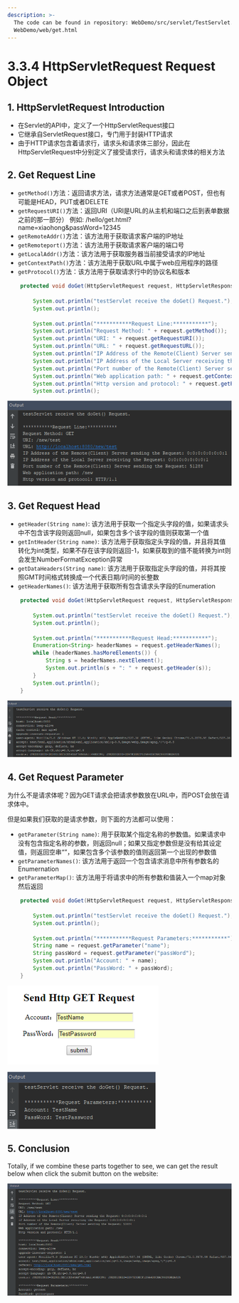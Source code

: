 ```yaml
---
description: >-
  The code can be found in repository: WebDemo/src/servlet/TestServlet.java &
  WebDemo/web/get.html
---
```


# 3.3.4 HttpServletRequest Request Object

## 1. HttpServletRequest Introduction

* 在Servlet的API中，定义了一个HttpServletRequest接口
* 它继承自ServletRequest接口，专门用于封装HTTP请求
* 由于HTTP请求包含着请求行，请求头和请求体三部分，因此在HttpServletRequest中分别定义了接受请求行，请求头和请求体的相关方法

## 2. Get Request Line

* `getMethod()`方法：返回请求方法，请求方法通常是GET或者POST，但也有可能是HEAD，PUT或者DELETE
* `getRequestURI()`方法：返回URI（URI是URL的从主机和端口之后到表单数据之前的那一部分） 例如: /hello/get.html?name=xiaohong&passWord=12345
* `getRemoteAddr()`方法：该方法用于获取请求客户端的IP地址
* `getRemoteport()`方法：该方法用于获取请求客户端的端口号
* `getLocalAddr()`方法：该方法用于获取服务器当前接受请求的IP地址
* `getContextPath()`方法：该方法用于获取URL中属于web应用程序的路径
* `getProtocol()`方法：该方法用于获取请求行中的协议名和版本

```java
    protected void doGet(HttpServletRequest request, HttpServletResponse response) throws ServletException, IOException {

        System.out.println("testServlet receive the doGet() Request.");
        System.out.println();

        System.out.println("***********Request Line:***********");
        System.out.println("Request Method: " + request.getMethod());
        System.out.println("URI: " + request.getRequestURI());
        System.out.println("URL: " + request.getRequestURL());
        System.out.println("IP Address of the Remote(Client) Server sending the Request: " + request.getRemoteAddr());
        System.out.println("IP Address of the Local Server receiving the Request: " + request.getLocalAddr());
        System.out.println("Port number of the Remote(Client) Server sending the Request: " + request.getRemotePort());
        System.out.println("Web application path: " + request.getContextPath());
        System.out.println("Http version and protocol: " + request.getProtocol());
        System.out.println();
```

![](../../.gitbook/assets/image%20%2839%29.png)

## 3. Get Request Head

* `getHeader(String name)`: 该方法用于获取一个指定头字段的值，如果请求头中不包含该字段则返回null，如果包含多个该字段的值则获取第一个值
* `getIntHeader(String name)`: 该方法用于获取指定头字段的值，并且将其值转化为int类型，如果不存在该字段则返回-1，如果获取到的值不能转换为int则会发生NumberFormatException异常
* `getDataHeaders(String name)`: 该方法用于获取指定头字段的值，并将其按照GMT时间格式转换成一个代表日期/时间的长整数
* `getHeaderNames()`: 该方法用于获取所有包含请求头字段的Enumeration

```java
    protected void doGet(HttpServletRequest request, HttpServletResponse response) throws ServletException, IOException {

        System.out.println("testServlet receive the doGet() Request.");
        System.out.println();

        System.out.println("***********Request Head:***********");
        Enumeration<String> headerNames = request.getHeaderNames();
        while (headerNames.hasMoreElements()) {
            String s = headerNames.nextElement();
            System.out.println(s + ": " + request.getHeader(s));
        }
        System.out.println();
    }
```

![](../../.gitbook/assets/image%20%2817%29.png)

## 4. Get Request Parameter

为什么不是请求体呢？因为GET请求会把请求参数放在URL中，而POST会放在请求体中。

但是如果我们获取的是请求参数，则下面的方法都可以使用：

* `getParameter(String name)`: 用于获取某个指定名称的参数值。如果请求中没有包含指定名称的参数，则返回null；如果又指定参数但是没有给其设定值，则返回空串“”，如果包含多个该参数的值则返回第一个出现的参数值
* `getParameterNames()`: 该方法用于返回一个包含请求消息中所有参数名的Enumernation
* `getParameterMap()`: 该方法用于将请求中的所有参数和值装入一个map对象然后返回

```java
    protected void doGet(HttpServletRequest request, HttpServletResponse response) throws ServletException, IOException {

        System.out.println("testServlet receive the doGet() Request.");
        System.out.println();

        System.out.println("***********Request Parameters:***********");
        String name = request.getParameter("name");
        String passWord = request.getParameter("passWord");
        System.out.println("Account: " + name);
        System.out.println("PassWord: " + passWord);
    }
```

![](../../.gitbook/assets/image%20%2823%29.png)

![](../../.gitbook/assets/image%20%283%29.png)

## 5. Conclusion

Totally, if we combine these parts together to see, we can get the result below when click the submit button on the website:

![](../../.gitbook/assets/image%20%2816%29.png)

